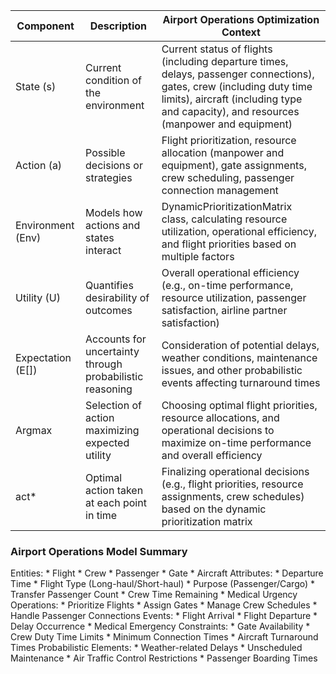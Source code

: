
| Component         | Description                                              | Airport Operations Optimization Context                                                                                                                                                                        |
| ----------------- | -------------------------------------------------------- | -------------------------------------------------------------------------------------------------------------------------------------------------------------------------------------------------------------- |
| State (s)         | Current condition of the environment                     | Current status of flights (including departure times, delays, passenger connections), gates, crew (including duty time limits), aircraft (including type and capacity), and resources (manpower and equipment) |
| Action (a)        | Possible decisions or strategies                         | Flight prioritization, resource allocation (manpower and equipment), gate assignments, crew scheduling, passenger connection management                                                                        |
| Environment (Env) | Models how actions and states interact                   | DynamicPrioritizationMatrix class, calculating resource utilization, operational efficiency, and flight priorities based on multiple factors                                                                   |
| Utility (U)       | Quantifies desirability of outcomes                      | Overall operational efficiency (e.g., on-time performance, resource utilization, passenger satisfaction, airline partner satisfaction)                                                                         |
| Expectation (E[]) | Accounts for uncertainty through probabilistic reasoning | Consideration of potential delays, weather conditions, maintenance issues, and other probabilistic events affecting turnaround times                                                                           |
| Argmax            | Selection of action maximizing expected utility          | Choosing optimal flight priorities, resource allocations, and operational decisions to maximize on-time performance and overall efficiency                                                                     |
| act*              | Optimal action taken at each point in time               | Finalizing operational decisions (e.g., flight priorities, resource assignments, crew schedules) based on the dynamic prioritization matrix                                                                    |
### Airport Operations Model Summary
Entities: * Flight * Crew * Passenger * Gate * Aircraft Attributes: * Departure Time * Flight Type (Long-haul/Short-haul) * Purpose (Passenger/Cargo) * Transfer Passenger Count * Crew Time Remaining * Medical Urgency Operations: * Prioritize Flights * Assign Gates * Manage Crew Schedules * Handle Passenger Connections Events: * Flight Arrival * Flight Departure * Delay Occurrence * Medical Emergency Constraints: * Gate Availability * Crew Duty Time Limits * Minimum Connection Times * Aircraft Turnaround Times Probabilistic Elements: * Weather-related Delays * Unscheduled Maintenance * Air Traffic Control Restrictions * Passenger Boarding Times
